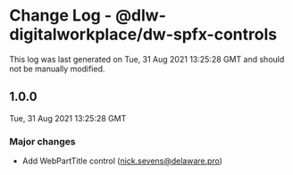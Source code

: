# Change Log - @dlw-digitalworkplace/dw-spfx-controls

This log was last generated on Tue, 31 Aug 2021 13:25:28 GMT and should not be manually modified.

<!-- Start content -->

## 1.0.0

Tue, 31 Aug 2021 13:25:28 GMT

### Major changes

- Add WebPartTitle control (nick.sevens@delaware.pro)
